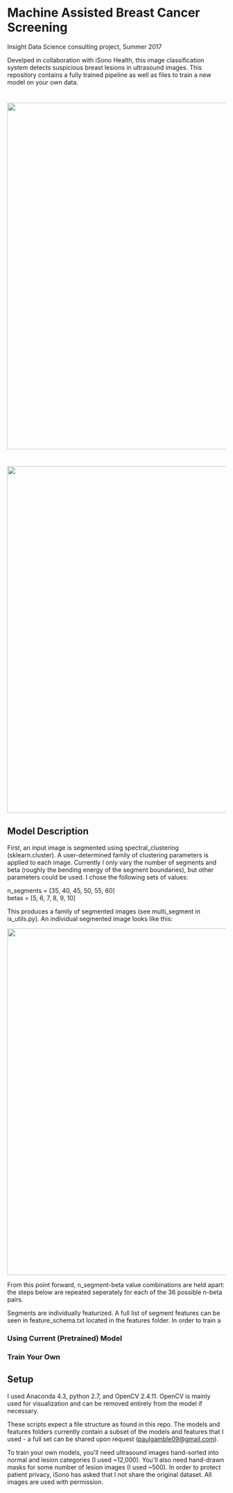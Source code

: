 # Machine Assisted Breast Cancer Screening
Insight Data Science consulting project, Summer 2017

Develped in collaboration with iSono Health, this image classification system detects suspicious breast lesions in ultrasound images. This repository contains a fully trained pipeline as well as files to train a new model on your own data. 

<h1 align="center">
<img src="https://github.com/paulgowdy/Insight-BoS17/blob/master/c16_bb.gif" width="800">
</h1>

<h1 align="center">
<img src="https://github.com/paulgowdy/Insight-BoS17/blob/master/c31_bb.gif" width="800">
</h1>

## Model Description

First, an input image is segmented using spectral_clustering (sklearn.cluster). A user-determined family of clustering parameters is applied to each image. Currently I only vary the number of segments and beta (roughly the bending energy of the segment boundaries), but other parameters could be used. I chose the following sets of values:

n_segments = [35, 40, 45, 50, 55, 60]</br>
betas = [5, 6, 7, 8, 9, 10]

This produces a family of segmented images (see multi_segment in is_utils.py). An individual segmented image looks like this:

<p1 align="center">
<img src="https://github.com/paulgowdy/Insight-BoS17/blob/master/segment_example.png" width="800">
</p1>


From this point forward, n_segment-beta value combinations are held apart: the steps below are repeated seperately for each of the 36 possible n-beta pairs.

Segments are individually featurized. A full list of segment features can be seen in feature_schema.txt located in the features folder. In order to train a 


### Using Current (Pretrained) Model

### Train Your Own


## Setup

I used Anaconda 4.3, python 2.7, and OpenCV 2.4.11. OpenCV is mainly used for visualization and can be removed entirely from the model if necessary. 

These scripts expect a file structure as found in this repo. The models and features folders currently contain a subset of the models and features that I used - a full set can be shared upon request (paulgamble09@gmail.com). 

To train your own models, you'll need ultrasound images hand-sorted into normal and lesion categories (I used ~12,000). You'll also need hand-drawn masks for some number of lesion images (I used ~500). In order to protect patient privacy, iSono has asked that I not share the original dataset. All images are used with permission.


